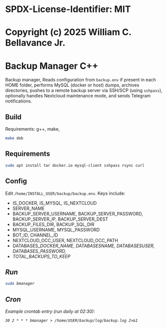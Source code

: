 # SPDX-License-Identifier: MIT
# Copyright (c) 2025 William C. Bellavance Jr.
# Backup Manager C++

Backup manager, Reads configuration from `backup.env` if present in each HOME folder, performs MySQL (docker or host) dumps, archives directories, pushes to a remote backup server via SSH/SCP (using `sshpass`), optionally handles Nextcloud maintenance mode, and sends Telegram notifications.

## Build

Requirements: g++, make,

```bash
make deb
```


## Requirements

```bash
sudo apt install tar docker.io mysql-client sshpass rsync curl
```

## Config

Edit `/home/INSTALL_USER/backup/backup.env`. Keys include:
- IS_DOCKER, IS_MYSQL, IS_NEXTCLOUD
- SERVER_NAME
- BACKUP_SERVER_USERNAME, BACKUP_SERVER_PASSWORD, BACKUP_SERVER_IP, BACKUP_SERVER_DEST
- BACKUP_FILES_DIR, BACKUP_SQL_DIR
- MYSQL_USERNAME, MYSQL_PASSWORD
- BOT_ID, CHANNEL_ID
- NEXTCLOUD_OCC_USER, NEXTCLOUD_OCC_PATH
- DATABASES_<i>_DOCKER_NAME, DATABASES_<i>_NAME, DATABASES_<i>_USER, DATABASES_<i>_PASSWORD,
- TOTAL_BACKUPS_TO_KEEP

## Run

```bash
sudo bmanager
```

## Cron

Example crontab entry (run daily at 02:30):

```cron
30 2 * * * bmanager > /home/USER/backup/log/backup.log 2>&1
```

